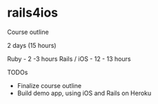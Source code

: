 rails4ios
=========

Course outline

 2 days (15 hours)
 
 Ruby - 2 -3 hours
 Rails / iOS - 12 - 13 hours

   

TODOs

 * Finalize course outline
 * Build demo app, using iOS and Rails on Heroku
